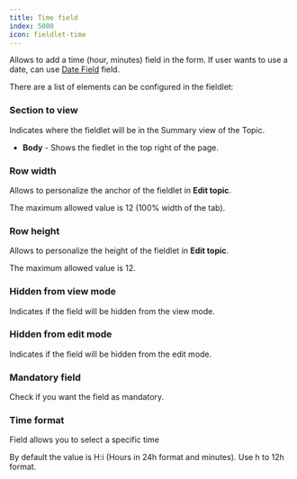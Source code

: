 ```yaml
---
title: Time field
index: 5000
icon: fieldlet-time
---
```


Allows to add a time (hour, minutes) field in the form. If user wants to use a date, can use [Date Field](/ee/palette/fieldlets/datefield) field.

There are a list of elements can be configured in the fieldlet:

### Section to view

Indicates where the fieldlet will be in the Summary view of the Topic.

- **Body** - Shows the fiedlet in the top right of the page.

### Row width

Allows to personalize the anchor of the fieldlet in **Edit topic**.

The maximum allowed value is 12 (100% width of the tab).

### Row height

Allows to personalize the height of the fieldlet in **Edit topic**.

The maximum allowed value is 12.

### Hidden from view mode

Indicates if the field will be hidden from the view mode.

### Hidden from edit mode

Indicates if the field will be hidden from the edit mode.

### Mandatory field

Check if you want the field as mandatory.

### Time format

Field allows you to select a specific time

By default the value is H:i (Hours in 24h format and minutes). Use h to 12h format.
